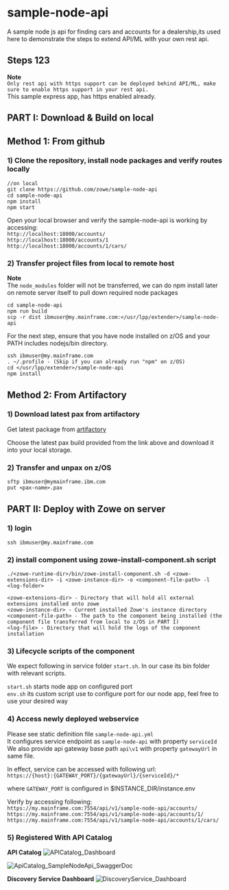 # sample-node-api  
A sample node js api for finding cars and accounts for a dealership,its used here to demonstrate the steps to extend API/ML with your own rest api.     

## Steps 123

**Note**  
`Only rest api with https support can be deployed behind API/ML, make sure to enable https support in your rest api.
`   
This sample express app, has https enabled already.    

## PART I: Download & Build on local

## Method 1: From github
### 1) Clone the repository, install node packages  and verify routes locally

``` 
//on local
git clone https://github.com/zowe/sample-node-api
cd sample-node-api
npm install
npm start
```

Open your local browser and verify the sample-node-api is working by accessing:     
`http://localhost:18000/accounts/`   
`http://localhost:18000/accounts/1`   
`http://localhost:18000/accounts/1/cars/`   


### 2) Transfer project files from local to remote host

**Note**  
The `node_modules` folder will not be transferred, we can do npm install later on remote server itself to pull down required node packages

```
cd sample-node-api
npm run build
scp -r dist ibmuser@my.mainframe.com:</usr/lpp/extender>/sample-node-api
```

For the next step, ensure that you have node installed on z/OS and your PATH includes nodejs/bin directory.

```
ssh ibmuser@my.mainframe.com
. ~/.profile - (Skip if you can already run "npm" on z/OS)
cd </usr/lpp/extender>/sample-node-api
npm install
```

## Method 2: From Artifactory
### 1) Download latest pax from artifactory
Get latest package from [artifactory](https://zowe.jfrog.io/artifactory/libs-snapshot-local/org/zowe/sample-node-api/1.0.0-SNAPSHOT)

Choose the latest pax build provided from the link above and download it into your local storage.

### 2) Transfer and unpax on z/OS
```
sftp ibmuser@mymainframe.ibm.com
put <pax-name>.pax
```

## PART II: Deploy with Zowe on server

### 1) login
```  
ssh ibmuser@my.mainframe.com       
```

### 2) install component using zowe-install-component.sh script
```
./<zowe-runtime-dir>/bin/zowe-install-component.sh -d <zowe-extensions-dir> -i <zowe-instance-dir> -o <component-file-path> -l <log-folder>
```
```
<zowe-extensions-dir> - Directory that will hold all external extensions installed onto zowe
<zowe-instance-dir> - Current installed Zowe's instance directory
<component-file-path> - The path to the component being installed (the component file transferred from local to z/OS in PART I)
<log-file> - Directory that will hold the logs of the component installation
```

### 3) Lifecycle scripts of the component

We expect following in service folder `start.sh`. In our case its bin folder with relevant scripts.

`start.sh` starts node app on configured port       
`env.sh` its custom script use to configure port for our node app, feel free to use your desired way         

### 4) Access newly deployed webservice

Please see static definition file `sample-node-api.yml`      
It configures service endpoint as `sample-node-api` with property `serviceId`     
We also provide api gateway base path `api\v1` with property `gatewayUrl` in same file.        


In effect, service can be accessed with following url:      
`https://{host}:{GATEWAY_PORT}/{gatewayUrl}/{serviceId}/*`    

where `GATEWAY_PORT` is configured in $INSTANCE_DIR/instance.env      

Verify by accessing following:      
`https://my.mainframe.com:7554/api/v1/sample-node-api/accounts/`            
`https://my.mainframe.com:7554/api/v1/sample-node-api/accounts/1/`            
`https://my.mainframe.com:7554/api/v1/sample-node-api/accounts/1/cars/`              

### 5) Registered With API Catalog

**API Catalog**
![APICatalog_Dashboard](./screenshots/APICatalog_Dashboard.png)

![ApiCatalog_SampleNodeApi_SwaggerDoc](./screenshots/ApiCatalog_SampleNodeApi_SwaggerDoc.png)

**Discovery Service Dashboard**
![DiscoveryService_Dashboard](./screenshots/DiscoveryService_Dashboard.png)

